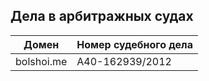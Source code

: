 




## Дела в арбитражных судах

| Домен | Номер судебного дела |
| --- | --- |
| bolshoi.me	|	А40-162939/2012 |
